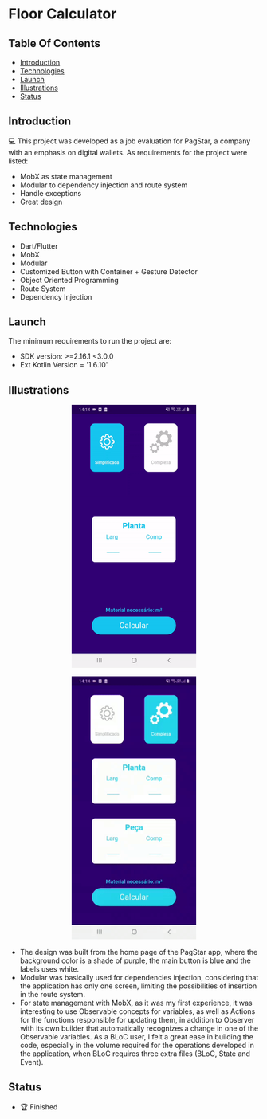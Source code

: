 # Floor Calculator

## Table Of Contents
* [Introduction](#introduction)
* [Technologies](#technologies)
* [Launch](#launch)
* [Illustrations](#illustrations)
* [Status](#status)

## Introduction
💻 This project was developed as a job evaluation for PagStar, a company with an emphasis on digital wallets. As requirements for the project were listed:
  - MobX as state management
  - Modular to dependency injection and route system
  - Handle exceptions
  - Great design

## Technologies
- Dart/Flutter
- MobX
- Modular
- Customized Button with Container + Gesture Detector
- Object Oriented Programming
- Route System
- Dependency Injection

## Launch
The minimum requirements to run the project are:
- SDK version: >=2.16.1 <3.0.0
- Ext Kotlin Version = '1.6.10'

## Illustrations

<p align="center">
<img src="https://github.com/Bruno-Klemz/Floor-calculator/blob/develop/apresentation_assets/apresentationPagStartVideo1GIF.gif" 
     width="250" 
     height="527.778" > 
  
   </p>
 <p align="center"> 
  <img src="https://github.com/Bruno-Klemz/Floor-calculator/blob/develop/apresentation_assets/apresentationPagStartVideo2GIF.gif" 
     width="250" 
     height="527.778" />
  </p>
  
- The design was built from the home page of the PagStar app, where the background color is a shade of purple, the main button is blue and the labels uses white.
- Modular was basically used for dependencies injection, considering that the application has only one screen, limiting the possibilities of insertion in the route system.
- For state management with MobX, as it was my first experience, it was interesting to use Observable concepts for variables, as well as Actions for the functions responsible for updating them, in addition to Observer with its own builder that automatically recognizes a change in one of the Observable variables. As a BLoC user, I felt a great ease in building the code, especially in the volume required for the operations developed in the application, when BLoC requires three extra files (BLoC, State and Event).

## Status
- 🏆 Finished 
